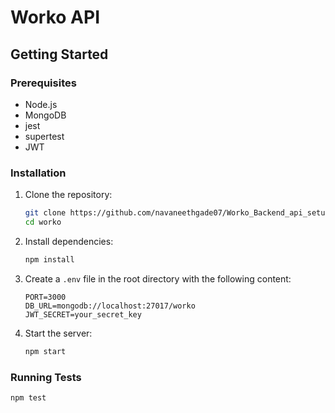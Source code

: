 # Worko API

## Getting Started

### Prerequisites

- Node.js
- MongoDB
- jest
- supertest
- JWT

### Installation

1. Clone the repository:
    ```sh
    git clone https://github.com/navaneethgade07/Worko_Backend_api_setup.git
    cd worko
    ```

2. Install dependencies:
    ```sh
    npm install
    ```

3. Create a `.env` file in the root directory with the following content:
    ```env
    PORT=3000
    DB_URL=mongodb://localhost:27017/worko
    JWT_SECRET=your_secret_key
    ```

4. Start the server:
    ```sh
    npm start
    ```

### Running Tests

```sh
npm test
